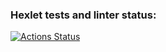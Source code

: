 ### Hexlet tests and linter status:
[![Actions Status](https://github.com/RomanVlah7/java-project-61/workflows/hexlet-check/badge.svg)](https://github.com/RomanVlah7/java-project-61/actions)